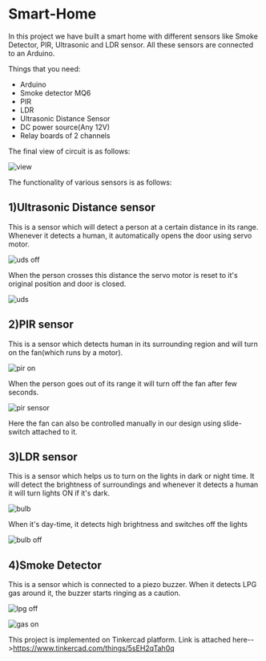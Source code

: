 # Smart-Home
In this project we have built a smart home with different sensors like  Smoke Detector, PIR, Ultrasonic and LDR sensor. All these sensors are connected to an Arduino.

Things that you need:
<ul>
  <li>Arduino</li>
  <li>Smoke detector MQ6</li>
  <li>PIR</li>
  <li>LDR</li>
  <li>Ultrasonic Distance Sensor</li>
  <li>DC power source(Any 12V)</li>
  <li>Relay boards of 2 channels </li>
</ul>

The final view of circuit is as follows:

![view](https://github.com/udaychauhan293/Smart-home/assets/120339345/e6b6e991-3da6-4286-96dc-bd35c0974c78)


The functionality of various sensors is as follows:
## 1)Ultrasonic Distance sensor

This is a sensor which will detect a person at a certain distance in its range. Whenever it detects a human, it automatically opens the door using servo motor.

![uds off](https://github.com/udaychauhan293/Smart-home/assets/120339345/c9a53460-5fda-40f2-b4ae-ffe2eb086037)


When the person crosses this distance the servo motor is reset to it's original position and door is closed.

![uds](https://github.com/udaychauhan293/Smart-home/assets/120339345/eae6e3e5-46ee-4355-b0d7-596464068c98)


## 2)PIR sensor

This is a sensor which detects human in its surrounding region and will turn on the fan(which runs by a motor).

![pir on](https://github.com/udaychauhan293/Smart-home/assets/120339345/6fd99213-b3e7-4fd2-85c5-e079a9ef3555)


When the person goes out of its range it will turn off the fan after few seconds.

![pir sensor](https://github.com/udaychauhan293/Smart-home/assets/120339345/b804b70d-9901-4194-920e-ac509ac1a1ac)

Here the fan can also be controlled manually in our design using slide-switch attached to it.

## 3)LDR sensor

This is a sensor which helps us to turn on the lights in dark or night time. It will detect the brightness of surroundings and whenever it detects a human it will turn lights ON if it's dark.

![bulb](https://github.com/udaychauhan293/Smart-home/assets/120339345/d28284c7-0dfc-4933-b2d1-4368a7f64c28)


When it's day-time, it detects high brightness and switches off the lights

![bulb off](https://github.com/udaychauhan293/Smart-home/assets/120339345/ef9f0bdc-4348-44ab-8f6d-1bcfe23b7882)


## 4)Smoke Detector
This is a sensor which is connected to a piezo buzzer. When it detects LPG gas around it, the buzzer starts ringing as a caution.

![lpg off](https://github.com/udaychauhan293/Smart-home/assets/120339345/1fec50c9-a9a3-40eb-a06c-06e45379c726)


![gas on](https://github.com/udaychauhan293/Smart-home/assets/120339345/52b12a98-4722-47bb-b7bd-e95c049e06c0)

This project is implemented on Tinkercad platform. Link is attached here-->https://www.tinkercad.com/things/5sEH2qTah0q
